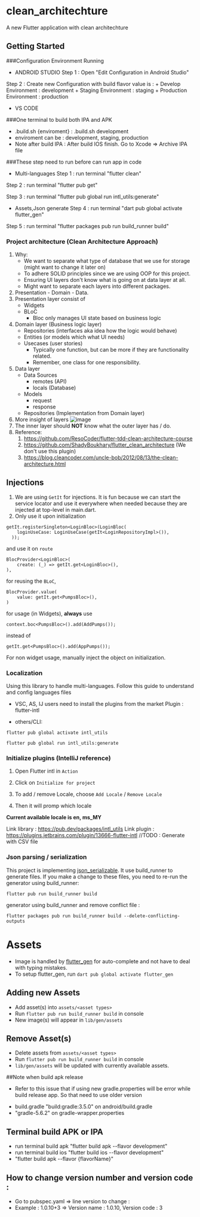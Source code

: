 # clean_architechture

A new Flutter application with clean architechture

## Getting Started

###Configuration Environment Running
- ANDROID STUDIO
Step 1 : Open "Edit Configuration in Android Studio"

Step 2 : Create new Configuration with build flavor value is :
    + Develop Environment : development
    + Staging Environment : staging
    + Production Environment : production
- VS CODE

###One terminal to build both IPA and APK
- .build.sh {enviroment} : .build.sh development
- enviroment can be : development, staging, production
- Note after build IPA : After build IOS finish. Go to Xcode => Archive IPA file


###These step need to run before can run app in code

- Multi-languages
Step 1 : run terminal "flutter clean"

Step 2 : run terminal "flutter pub get"

Step 3 : run terminal "flutter pub global run intl_utils:generate"

- Assets,Json generate
Step 4 : run terminal "dart pub global activate flutter_gen"

Step 5 : run terminal "flutter packages pub run build_runner build"

### Project architecture (Clean Architecture Approach)

1. Why:
    * We want to separate what type of database that we use for storage (might want to change it later on)
    * To adhere SOLID principles since we are using OOP for this project.
    * Ensuring UI layers don't know what is going on at data layer at all.
    * Might want to separate each layers into different packages.
2. Presentation - Domain - Data.
3. Presentation layer consist of
    * Widgets
    * BLoC
        * Bloc only manages UI state based on business logic
4. Domain layer (Business logic layer)
    * Repositories (interfaces aka idea how the logic would behave)
    * Entities (or models which what UI needs)
    * Usecases (user stories)
        * Typically one function, but can be more if they are functionality related.
        * Remember, one class for one responsibility.
5. Data layer
    * Data Sources
        * remotes (API)
        * locals (Database)
    * Models
        * request
        * response
    * Repositories (Implementation from Domain layer)
6. More insight of layers
   ![image](https://miro.medium.com/max/772/0*sfCDEb571WD-7EfP.jpg)
7. The inner layer should **NOT** know what the outer layer has / do.
8. Reference:
    1. https://github.com/ResoCoder/flutter-tdd-clean-architecture-course
    2. https://github.com/ShadyBoukhary/flutter_clean_architecture (We don't use this plugin)
    3. https://blog.cleancoder.com/uncle-bob/2012/08/13/the-clean-architecture.html


## Injections

1. We are using `GetIt` for injections. It is fun because we can start the service locator and use it everywhere when
   needed because they are injected at top-level in main.dart.
2. Only use it upon initialization

```
getIt.registerSingleton<LoginBloc>(LoginBloc(
    loginUseCase: LoginUseCase(getIt<LoginRepositoryImpl>()),
  ));
```

and use it on `route`

```
BlocProvider<LoginBloc>(
    create: (_) => getIt.get<LoginBloc>(),
),
```

for reusing the `BLoC`,

```
BlocProvider.value(
    value: getIt.get<PumpsBloc>(),
)
```

for usage (in Widgets), **always** use

`context.boc<PumpsBloc>().add(AddPumps());`

instead of

`getIt.get<PumpsBloc>().add(AppPumps());`

For non widget usage, manually inject the object on initialization.

### Localization

Using this library to handle multi-languages. Follow this guide to understand and config languages files

* VSC, AS, IJ users need to install the plugins from the market Plugin : flutter-intl

* others/CLI:

```
flutter pub global activate intl_utils

flutter pub global run intl_utils:generate
```

### Initialize plugins (IntelliJ reference)

1. Open Flutter intl in `Action`
2. Click on `Initialize for project`

3. To add / remove Locale, choose `Add Locale` / `Remove Locale`
4. Then it will promp which locale

**Current available locale is en, ms_MY**

Link library : https://pub.dev/packages/intl_utils
Link plugin : https://plugins.jetbrains.com/plugin/13666-flutter-intl
//TODO : Generate with CSV file


### Json parsing / serialization

This project is implementing [json_serializable](https://pub.dev/packages/json_serializable). It use build_runner to
generate files. If you make a change to these files, you need to re-run the generator using build_runner:

```
flutter pub run build_runner build
```

generator using build_runner and remove conflict file :

```
flutter packages pub run build_runner build --delete-conflicting-outputs
```

# Assets

- Image is handled by [flutter_gen](https://pub.dev/packages/flutter_gen) for auto-complete and not have to deal with
  typing mistakes.
- To setup flutter_gen, run `dart pub global activate flutter_gen`

## Adding new Assets

- Add asset(s) into `assets/<asset types>`
- Run `flutter pub run build_runner build` in console
- New image(s) will appear in `lib/gen/assets`

## Remove Asset(s)

- Delete assets from `assets/<asset types>`
- Run `flutter pub run build_runner build` in console
- `lib/gen/assets` will be updated with currently available assets.


##Note when build apk release
- Refer to this issue that if using new gradle.properties will be error while build release app.
So that need to use older version
 + build.gradle "build:gradle:3.5.0" on android/build.gradle 
 + "gradle-5.6.2" on gradle-wrapper.properties 

## Terminal build APK or IPA
- run terminal build apk "flutter build apk --flavor development"
- run terminal build ios "flutter build ios --flavor development"
- "flutter build apk --flavor {flavorName}"

## How to change version number and version code :
- Go to pubspec.yaml => line version to change : 
- Example : 1.0.10+3 => Version name : 1.0.10, Version code : 3